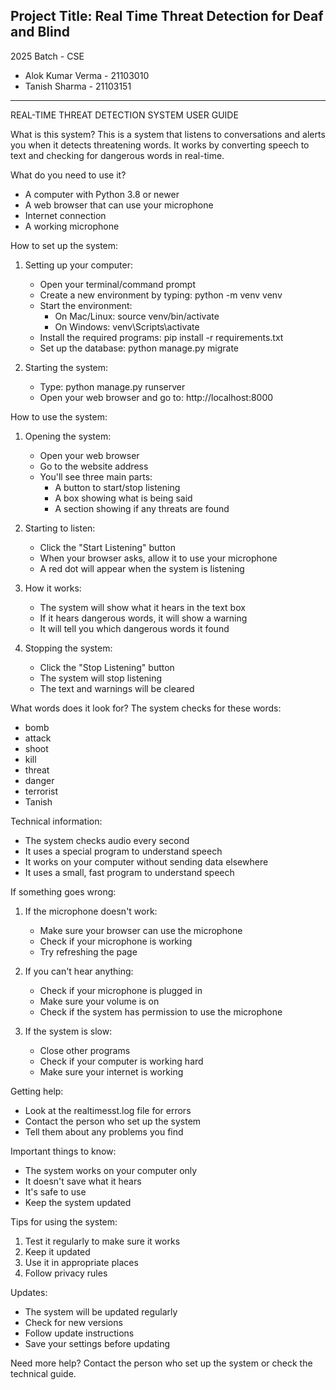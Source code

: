 
Project Title: Real Time Threat Detection for Deaf and Blind
----
2025 Batch - CSE
* Alok Kumar Verma - 21103010
* Tanish Sharma - 21103151


---
REAL-TIME THREAT DETECTION SYSTEM USER GUIDE

What is this system?
This is a system that listens to conversations and alerts you when it detects threatening words. It works by converting speech to text and checking for dangerous words in real-time.

What do you need to use it?
- A computer with Python 3.8 or newer
- A web browser that can use your microphone
- Internet connection
- A working microphone

How to set up the system:

1. Setting up your computer:
   - Open your terminal/command prompt
   - Create a new environment by typing: python -m venv venv
   - Start the environment:
     * On Mac/Linux: source venv/bin/activate
     * On Windows: venv\Scripts\activate
   - Install the required programs: pip install -r requirements.txt
   - Set up the database: python manage.py migrate

2. Starting the system:
   - Type: python manage.py runserver
   - Open your web browser and go to: http://localhost:8000

How to use the system:

1. Opening the system:
   - Open your web browser
   - Go to the website address
   - You'll see three main parts:
     * A button to start/stop listening
     * A box showing what is being said
     * A section showing if any threats are found

2. Starting to listen:
   - Click the "Start Listening" button
   - When your browser asks, allow it to use your microphone
   - A red dot will appear when the system is listening

3. How it works:
   - The system will show what it hears in the text box
   - If it hears dangerous words, it will show a warning
   - It will tell you which dangerous words it found

4. Stopping the system:
   - Click the "Stop Listening" button
   - The system will stop listening
   - The text and warnings will be cleared

What words does it look for?
The system checks for these words:
- bomb
- attack
- shoot
- kill
- threat
- danger
- terrorist
- Tanish

Technical information:
- The system checks audio every second
- It uses a special program to understand speech
- It works on your computer without sending data elsewhere
- It uses a small, fast program to understand speech

If something goes wrong:

1. If the microphone doesn't work:
   - Make sure your browser can use the microphone
   - Check if your microphone is working
   - Try refreshing the page

2. If you can't hear anything:
   - Check if your microphone is plugged in
   - Make sure your volume is on
   - Check if the system has permission to use the microphone

3. If the system is slow:
   - Close other programs
   - Check if your computer is working hard
   - Make sure your internet is working

Getting help:
- Look at the realtimesst.log file for errors
- Contact the person who set up the system
- Tell them about any problems you find

Important things to know:
- The system works on your computer only
- It doesn't save what it hears
- It's safe to use
- Keep the system updated

Tips for using the system:
1. Test it regularly to make sure it works
2. Keep it updated
3. Use it in appropriate places
4. Follow privacy rules

Updates:
- The system will be updated regularly
- Check for new versions
- Follow update instructions
- Save your settings before updating

Need more help?
Contact the person who set up the system or check the technical guide. 